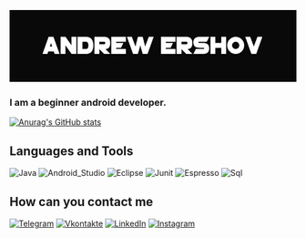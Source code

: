 ![Header](https://github.com/RuTiKeyOne/rutikeyone/blob/main/assets/background.jpg)

### I am a beginner android developer.

[![Anurag's GitHub stats](https://github-readme-stats.vercel.app/api?username=Rutikeyone&theme=radical)](https://github.com/rutikeyone)

## Languages and Tools 

![Java](https://img.shields.io/badge/-Java-090909?style=for-the-badge&logo=java)
![Android_Studio](https://img.shields.io/badge/-Android_Studio-090909?style=for-the-badge&logo=androidstudio)
![Eclipse](https://img.shields.io/badge/-Eclipse-090909?style=for-the-badge&logo=eclipse)
![Junit](https://img.shields.io/badge/-Junit-090909?style=for-the-badge&logo=junit)
![Espresso](https://img.shields.io/badge/-Espresso-090909?style=for-the-badge&logo=espresso)
![Sql](https://img.shields.io/badge/-Sql-090909?style=for-the-badge&logo=mysql)

## How can you contact me
[![Telegram](https://img.shields.io/badge/-Telegram-090909?style=for-the-badge&logo=telegram)](https://t.me/rutikeyone_one)
[![Vkontakte](https://img.shields.io/badge/-Vkontakte-090909?style=for-the-badge&logo=Vk)](https://vk.com/id193175691)
[![LinkedIn](https://img.shields.io/badge/-LinkedIn-090909?style=for-the-badge&logo=LinkedIn)](www.linkedin.com/in/андрей-ершов-6b16051b8)
[![Instagram](https://img.shields.io/badge/-Instagram-090909?style=for-the-badge&logo=instagram)](https://www.instagram.com/rutikey_one/?hl=ru)





